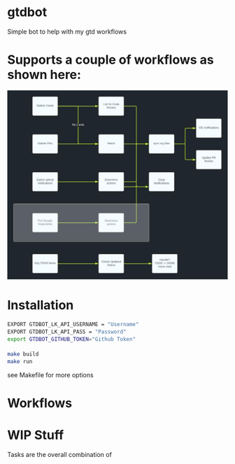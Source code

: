 # gtdbot
Simple bot to help with my gtd workflows


# Supports a couple of workflows as shown here:

![Workflows](docs/imgs/workflow.jpeg)

# Installation

```bash
EXPORT GTDBOT_LK_API_USERNAME = "Username"
EXPORT GTDBOT_LK_API_PASS = "Password"
export GTDBOT_GITHUB_TOKEN="Github Token"

make build
make run
```

see Makefile for more options

# Workflows



# WIP Stuff

Tasks are the overall combination of 
